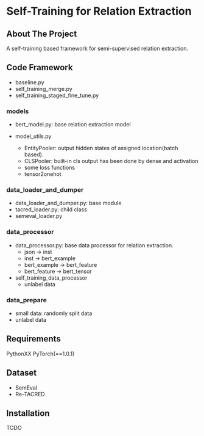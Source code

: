 # Self-Training for Relation Extraction

## About The Project
A self-training based framework for semi-supervised relation extraction.

## Code Framework
- baseline.py
- self_training_merge.py
- self_training_staged_fine_tune.py


### models
- bert_model.py: base relation extraction model

- model_utils.py
	- EntityPooler: output hidden states of assigned location(batch based).
	- CLSPooler: built-in cls output has been done by dense and activation
	- some loss functions
	- tensor2onehot

### data_loader_and_dumper
- data_loader_and_dumper.py: base module
- tacred_loader.py: child class
- semeval_loader.py

### data_processor
- data_processor.py: base data processor for relation extraction.
	- json -> inst
	- inst -> bert_example
	- bert_example -> bert_feature
	- bert_feature -> bert_tensor
- self_training_data_processor
	- unlabel data

### data_prepare
- small data: randomly split data
- unlabel data

## Requirements
PythonXX
PyTorch(==1.0.1)

## Dataset
- SemEval
- Re-TACRED

## Installation
TODO



